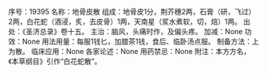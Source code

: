 序号：19395
名称：地骨皮散
组成：地骨皮1分，荆芥穗2两，石膏（研，飞过）2两，白花蛇（酒浸，炙，去皮骨）1两，天南星（浆水煮软，切，焙）1两。
出处：《圣济总录》卷十五。
主治：脑风，头痛时作，及偏头疼。
加减：None
功效：None
用法用量：每服1钱匕，加腊茶1钱，食后、临卧汤点服。
制备方法：上为散。
临床应用：None
各家论述：None
用药禁忌：None
附注：本方方名，《本草纲目》引作“白花蛇散”。
